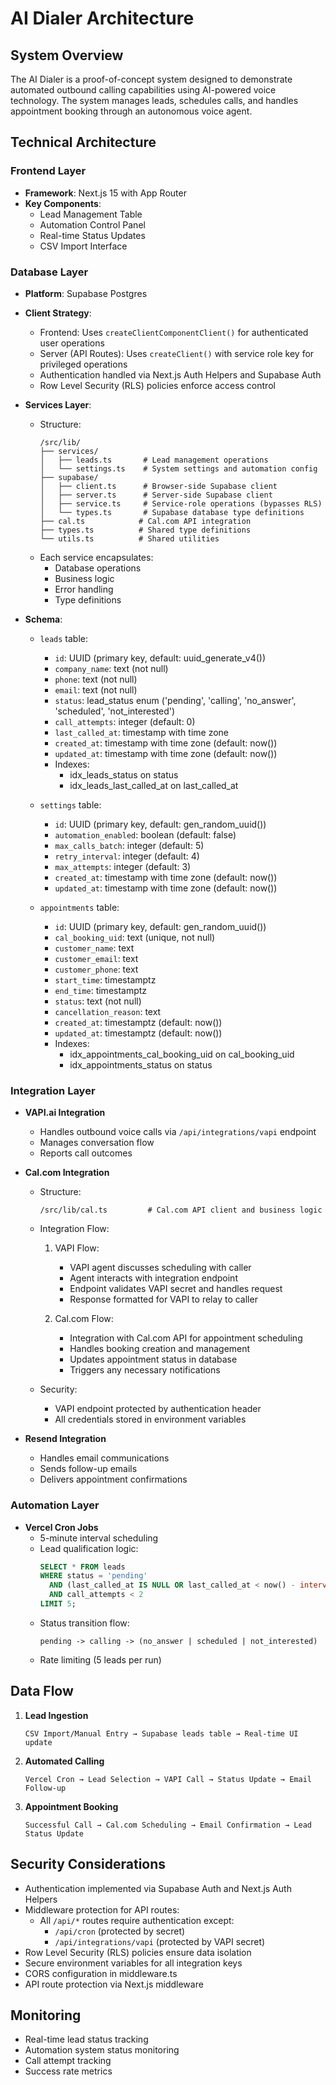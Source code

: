 # AI Dialer Architecture

## System Overview
The AI Dialer is a proof-of-concept system designed to demonstrate automated outbound calling capabilities using AI-powered voice technology. The system manages leads, schedules calls, and handles appointment booking through an autonomous voice agent.

## Technical Architecture

### Frontend Layer
- **Framework**: Next.js 15 with App Router
- **Key Components**:
  - Lead Management Table
  - Automation Control Panel
  - Real-time Status Updates
  - CSV Import Interface

### Database Layer
- **Platform**: Supabase Postgres
- **Client Strategy**:
  - Frontend: Uses `createClientComponentClient()` for authenticated user operations
  - Server (API Routes): Uses `createClient()` with service role key for privileged operations
  - Authentication handled via Next.js Auth Helpers and Supabase Auth
  - Row Level Security (RLS) policies enforce access control

- **Services Layer**:
  - Structure:
    ```
    /src/lib/
    ├── services/
    │   ├── leads.ts       # Lead management operations
    │   └── settings.ts    # System settings and automation config
    ├── supabase/
    │   ├── client.ts      # Browser-side Supabase client
    │   ├── server.ts      # Server-side Supabase client
    │   ├── service.ts     # Service-role operations (bypasses RLS)
    │   └── types.ts       # Supabase database type definitions
    ├── cal.ts            # Cal.com API integration
    ├── types.ts          # Shared type definitions
    └── utils.ts          # Shared utilities
    ```
  - Each service encapsulates:
    - Database operations
    - Business logic
    - Error handling
    - Type definitions

- **Schema**:
  - `leads` table:
    - `id`: UUID (primary key, default: uuid_generate_v4())
    - `company_name`: text (not null)
    - `phone`: text (not null)
    - `email`: text (not null)
    - `status`: lead_status enum ('pending', 'calling', 'no_answer', 'scheduled', 'not_interested')
    - `call_attempts`: integer (default: 0)
    - `last_called_at`: timestamp with time zone
    - `created_at`: timestamp with time zone (default: now())
    - `updated_at`: timestamp with time zone (default: now())
    - Indexes:
      - idx_leads_status on status
      - idx_leads_last_called_at on last_called_at
  
  - `settings` table:
    - `id`: UUID (primary key, default: gen_random_uuid())
    - `automation_enabled`: boolean (default: false)
    - `max_calls_batch`: integer (default: 5)
    - `retry_interval`: integer (default: 4)
    - `max_attempts`: integer (default: 3)
    - `created_at`: timestamp with time zone (default: now())
    - `updated_at`: timestamp with time zone (default: now())

  - `appointments` table:
    - `id`: UUID (primary key, default: gen_random_uuid())
    - `cal_booking_uid`: text (unique, not null)
    - `customer_name`: text
    - `customer_email`: text
    - `customer_phone`: text
    - `start_time`: timestamptz
    - `end_time`: timestamptz
    - `status`: text (not null)
    - `cancellation_reason`: text
    - `created_at`: timestamptz (default: now())
    - `updated_at`: timestamptz (default: now())
    - Indexes:
      - idx_appointments_cal_booking_uid on cal_booking_uid
      - idx_appointments_status on status

### Integration Layer
- **VAPI.ai Integration**
  - Handles outbound voice calls via `/api/integrations/vapi` endpoint
  - Manages conversation flow
  - Reports call outcomes
  
- **Cal.com Integration**
  - Structure:
    ```
    /src/lib/cal.ts         # Cal.com API client and business logic
    ```
  - Integration Flow:
    1. VAPI Flow:
       - VAPI agent discusses scheduling with caller
       - Agent interacts with integration endpoint
       - Endpoint validates VAPI secret and handles request
       - Response formatted for VAPI to relay to caller

    2. Cal.com Flow:
       - Integration with Cal.com API for appointment scheduling
       - Handles booking creation and management
       - Updates appointment status in database
       - Triggers any necessary notifications

  - Security:
    - VAPI endpoint protected by authentication header
    - All credentials stored in environment variables

- **Resend Integration**
  - Handles email communications
  - Sends follow-up emails
  - Delivers appointment confirmations

### Automation Layer
- **Vercel Cron Jobs**
  - 5-minute interval scheduling
  - Lead qualification logic:
    ```sql
    SELECT * FROM leads 
    WHERE status = 'pending'
      AND (last_called_at IS NULL OR last_called_at < now() - interval '4 hours')
      AND call_attempts < 2
    LIMIT 5;
    ```
  - Status transition flow:
    ```
    pending -> calling -> (no_answer | scheduled | not_interested)
    ```
  - Rate limiting (5 leads per run)

## Data Flow

1. **Lead Ingestion**
   ```
   CSV Import/Manual Entry → Supabase leads table → Real-time UI update
   ```

2. **Automated Calling**
   ```
   Vercel Cron → Lead Selection → VAPI Call → Status Update → Email Follow-up
   ```

3. **Appointment Booking**
   ```
   Successful Call → Cal.com Scheduling → Email Confirmation → Lead Status Update
   ```

## Security Considerations
- Authentication implemented via Supabase Auth and Next.js Auth Helpers
- Middleware protection for API routes:
  - All `/api/*` routes require authentication except:
    - `/api/cron` (protected by secret)
    - `/api/integrations/vapi` (protected by VAPI secret)
- Row Level Security (RLS) policies ensure data isolation
- Secure environment variables for all integration keys
- CORS configuration in middleware.ts
- API route protection via Next.js middleware

## Monitoring
- Real-time lead status tracking
- Automation system status monitoring
- Call attempt tracking
- Success rate metrics
